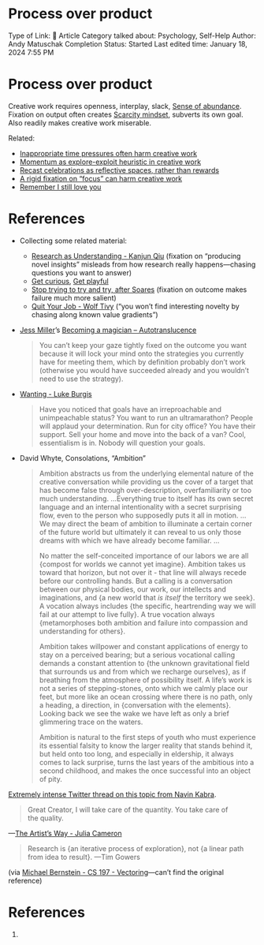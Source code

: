 # Process over product

Type of Link: 📝 Article
Category talked about: Psychology, Self-Help
Author: Andy Matuschak
Completion Status: Started
Last edited time: January 18, 2024 7:55 PM

# **Process over product**

Creative work requires openness, interplay, slack, [Sense of abundance](Sense%20of%20abundance.md). Fixation on output often creates [Scarcity mindset](Scarcity%20mindset.md), subverts its own goal. Also readily makes creative work miserable.

Related:

- [Inappropriate time pressures often harm creative work](https://notes.andymatuschak.org/z9TuEpnqEtLdy2TWWVicLsU)
- [Momentum as explore-exploit heuristic in creative work](https://notes.andymatuschak.org/zBsWyd6EMxcvhwNzqeHzADC)
- [Recast celebrations as reflective spaces, rather than rewards](https://notes.andymatuschak.org/z4dnHytTo3WGoqbHfVb4YRn)
- [A rigid fixation on “focus” can harm creative work](https://notes.andymatuschak.org/z6tpWc9UuqskrUAVvwePuWV)
- [Remember I still love you](https://notes.andymatuschak.org/zRb4YASez79kbVav9Lfm4JA)

# References

- Collecting some related material:
    - [Research as Understanding - Kanjun Qiu](https://notes.andymatuschak.org/zDKZVL9Fr1NnDRsQD2B4EW1) (fixation on “producing novel insights” misleads from how research really happens—chasing questions you want to answer)
    - [Get curious](https://notes.andymatuschak.org/z5zoV8TdSds59vQEkqp3JEz), [Get playful](https://notes.andymatuschak.org/zQ48c3CqTAtpJJ2itF7Uu85)
    - [Stop trying to try and try, after Soares](https://notes.andymatuschak.org/zQTBAGqGvVQVvRntB69GNPi) (fixation on outcome makes failure much more salient)
    - [Quit Your Job - Wolf Tivy](https://notes.andymatuschak.org/z5beUfpCZpi6fibB4vFfhzF) (“you won’t find interesting novelty by chasing along known value gradients”)
- [Jess Miller](https://notes.andymatuschak.org/zPMHPDfjQLgWKM5Pn7YjULR)’s [Becoming a magician – Autotranslucence](https://autotranslucence.wordpress.com/2018/03/30/becoming-a-magician/)
    
    > You can’t keep your gaze tightly fixed on the outcome you want because it will lock your mind onto the strategies you currently have for meeting them, which by definition probably don’t work (otherwise you would have succeeded already and you wouldn’t need to use the strategy).
    > 
- [Wanting - Luke Burgis](https://notes.andymatuschak.org/zTn2yX8ErYsUwHhkwxg6V56)
    
    > Have you noticed that goals have an irreproachable and unimpeachable status? You want to run an ultramarathon? People will applaud your determination. Run for city office? You have their support. Sell your home and move into the back of a van? Cool, essentialism is in. Nobody will question your goals.
    > 
- David Whyte, Consolations, “Ambition”
    
    > Ambition abstracts us from the underlying elemental nature of the creative conversation while providing us the cover of a target that has become false through over-description, overfamiliarity or too much understanding. …Everything true to itself has its own secret language and an internal intentionality with a secret surprising flow, even to the person who supposedly puts it all in motion. … We may direct the beam of ambition to illuminate a certain corner of the future world but ultimately it can reveal to us only those dreams with which we have already become familiar. …
    > 
    > 
    > No matter the self-conceited importance of our labors we are all {compost for worlds we cannot yet imagine}. Ambition takes us toward that horizon, but not over it - that line will always recede before our controlling hands. But a calling is a conversation between our physical bodies, our work, our intellects and imaginations, and {a new world that *is itself* the territory we seek}. A vocation always includes {the specific, heartrending way we will fail at our attempt to live fully}. A true vocation always {metamorphoses both ambition and failure into compassion and understanding for others}.
    > 
    > Ambition takes willpower and constant applications of energy to stay on a perceived bearing; but a serious vocational calling demands a constant attention to {the unknown gravitational field that surrounds us and from which we recharge ourselves}, as if breathing from the atmosphere of possibility itself. A life’s work is not a series of stepping-stones, onto which we calmly place our feet, but more like an ocean crossing where there is no path, only a heading, a direction, in {conversation with the elements}. Looking back we see the wake we have left as only a brief glimmering trace on the waters.
    > 
    > Ambition is natural to the first steps of youth who must experience its essential falsity to know the larger reality that stands behind it, but held onto too long, and especially in eldership, it always comes to lack surprise, turns the last years of the ambitious into a second childhood, and makes the once successful into an object of pity.
    > 

[Extremely intense Twitter thread on this topic from Navin Kabra](https://twitter.com/NGKabra/status/671969067528425472?s=20).

> Great Creator, I will take care of the quantity. You take care of the quality.
> 

—[The Artist’s Way - Julia Cameron](https://notes.andymatuschak.org/z3ySe2F3EB31zmcgccvoR6v)

> Research is {an iterative process of exploration}, not {a linear path from idea to result}. —Tim Gowers
> 

(via [Michael Bernstein - CS 197 - Vectoring](https://notes.andymatuschak.org/z2V5DSG69GLa71V6yRKV74C)—can’t find the original reference)

# References

1.